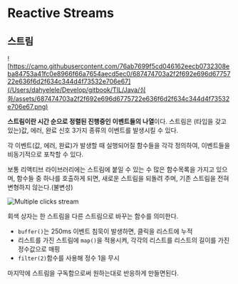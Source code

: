 # Reactive Streams

## 스트림

![https://camo.githubusercontent.com/76ab7699f5cd046162eecb0732308eba84753a41fc0e8966f66a7654aecd5ec0/687474703a2f2f692e696d6775722e636f6d2f634c344d4f73532e706e67](/Users/dahyelele/Develop/gitbook/TIL/Java/심화/assets/687474703a2f2f692e696d6775722e636f6d2f634c344d4f73532e706e67.png)

**스트림이란 시간 순으로 정렬된 진행중인 이벤트들의 나열**이다. 스트림은 (타입을 갖고 있는)값, 에러, 완료 신호 3가지 종류의 이벤트를 발생시킬 수 있다.

각 이벤트(값, 에러, 완료)가 발생할 때 실행되어질 함수들을 각각 정의하여, 이벤트들을 비동기적으로 포착할 수 있다.

보통 리액티브 라이브러리에는 스트림에 붙일 수 있는 수 많은 함수목록을 가지고 있으며, 함수들 중 하나를 호출하게 되면, 새로운 스트림을 되돌려 주며, 기존 스트림을 전혀 변형하지 않는다.(불변성)

![Multiple clicks stream](/Users/dahyelele/Develop/gitbook/TIL/Java/심화/assets/687474703a2f2f692e696d6775722e636f6d2f484d47574e4f352e706e67.png)

회색 상자는 한 스트림을 다른 스트림으로 바꾸는 함수를 의미한다. 

-  `buffer()`는 250ms 이벤트 침묵이 발생하면, 클릭을 리스트에 누적
- 리스트를 가진 스트림에 `map()`을 적용시켜, 각각의 리스트를 리스트의 길이를 가진 정수값으로 매핑
- `filter(2)`함수를 사용해 정수 1을 무시

마지막에 스트림을 구독함으로써 원하는대로 반응하게 만들면된다.